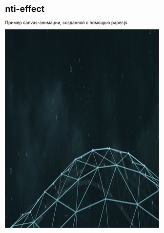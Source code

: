 # nti-effect

Пример canvas-анимации, созданной с помощью paper.js

<img align="left" width="1877" height="650" src="screenshot.png">
